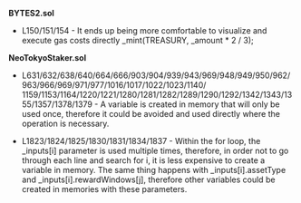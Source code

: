 **BYTES2.sol**
- L150/151/154 - It ends up being more comfortable to visualize and execute gas costs directly _mint(TREASURY, _amount * 2 / 3);


**NeoTokyoStaker.sol**
- L631/632/638/640/664/666/903/904/939/943/969/948/949/950/962/963/966/969/971/977/1016/1017/1022/1023/1140/
1159/1153/1164/1220/1221/1280/1281/1282/1289/1290/1292/1342/1343/1355/1357/1378/1379 - 
A variable is created in memory that will only be used once, therefore it could be avoided and used directly where the operation is necessary.

- L1823/1824/1825/1830/1831/1834/1837 - Within the for loop, the _inputs[i] parameter is used multiple times, therefore, in order not to go through each line and search for i, it is less expensive to create a variable in memory.
The same thing happens with _inputs[i].assetType and _inputs[i].rewardWindows[j], therefore other variables could be created in memories with these parameters.
 
